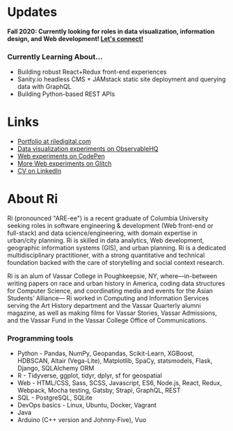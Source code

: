 # Updates 
**Fall 2020: Currently looking for roles in data visualization, information design, and Web development! [Let's connect!](https://www.twitter.com/@riledigital/)**

### Currently Learning About...

- Building robust React+Redux front-end experiences
- Sanity.io headless CMS + JAMstack static site deployment and querying data with GraphQL
- Building Python-based REST APIs

# Links

- [Portfolio at riledigital.com](http://riledigital.com)
- [Data visualization experiments on ObservableHQ](https://observablehq.com/@rl2999)
- [Web experiments on CodePen](https://codepen.io/rl2999)
- [More Web experiments on Glitch](https://glitch.com/@riledigital)
- [CV on LinkedIn](https://www.linkedin.com/in/riledigital/)

# About Ri

Ri (pronounced "ARE-ee") is a recent graduate of Columbia University seeking roles in software engineering & development (Web front-end or full-stack) and data science/engineering, with domain expertise in urban/city planning. Ri is skilled in data analytics, Web development, geographic information systems (GIS), and urban planning. Ri is a dedicated multidisciplinary practitioner, with a strong quantitative and technical foundation backed with the care of storytelling and social context research. 

Ri is an alum of Vassar College in Poughkeepsie, NY, where—in-between writing papers on race and urban history in America, coding data structures for Computer Science, and coordinating media and events for the Asian Students’ Alliance— Ri worked in Computing and Information Services serving the Art History department and the Vassar Quarterly alumni magazine, as well as making films for Vassar Stories, Vassar Admissions, and the Vassar Fund in the Vassar College Office of Communications.

### Programming tools
- Python - Pandas, NumPy, Geopandas, Scikit-Learn, XGBoost, HDBSCAN, Altair (Vega-Lite), Matplotlib, SpaCy, statsmodels, Flask, Django, SQLAlchemy ORM
- R - Tidyverse, ggplot, tidyr, dplyr, sf for geospatial
- Web - HTML/CSS, Sass, SCSS, Javascript, ES6, Node.js, React, Redux, Webpack, Mocha testing, Gatsby, Strapi, GraphQL, REST
- SQL - PostgreSQL, SQLite
- DevOps basics - Linux, Ubuntu, Docker, Vagrant
- Java
- Arduino (C++ version and Johnny-Five), Vuo
